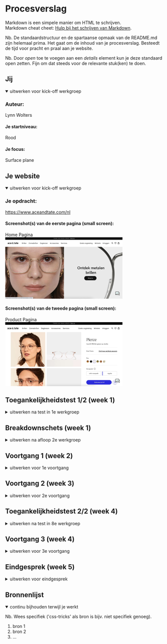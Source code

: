 # Procesverslag
Markdown is een simpele manier om HTML te schrijven.  
Markdown cheat cheet: [Hulp bij het schrijven van Markdown](https://github.com/adam-p/markdown-here/wiki/Markdown-Cheatsheet).

Nb. De standaardstructuur en de spartaanse opmaak van de README.md zijn helemaal prima. Het gaat om de inhoud van je procesverslag. Besteedt de tijd voor pracht en praal aan je website.

Nb. Door *open* toe te voegen aan een *details* element kun je deze standaard open zetten. Fijn om dat steeds voor de relevante stuk(ken) te doen.





## Jij

<details open>
  <summary>uitwerken voor kick-off werkgroep</summary>

  ### Auteur:
  Lynn Wolters

  #### Je startniveau:
  Rood

  #### Je focus:
  Surface plane
 
</details>





## Je website

<details open>
  <summary>uitwerken voor kick-off werkgroep</summary>

  ### Je opdracht:
  https://www.aceandtate.com/nl

  #### Screenshot(s) van de eerste pagina (small screen): 
  Home Pagina 
  <br>
  <img src="readme-images/homepagina-aceandtate.jpg" width="375px" alt="homepagina">

  #### Screenshot(s) van de tweede pagina (small screen):
  Product Pagina
  <br>
  <img src="readme-images/productpagina-aceandtate.jpg" width="375px" alt="productpagina">
 
</details>



## Toegankelijkheidstest 1/2 (week 1)

<details>
  <summary>uitwerken na test in 1e werkgroep</summary>
<br>
  Getest door: Guido Van Sark

  Site van: Lynn Wolters

  ### Bevindingen

  #### Screenreader test

  Links
  - Alle links doen het je kan op die manier naar de content navigeren die je leuk vindt.

  Koppen
  - De zoek knop wordt niet als knop weergeven
  - De ‘shop nu’ knop wordt niet als knop weergeven
  - De chatfunctie van de site kun je niet bereiken, deze wordt niet als knop weergeven

  De formulier regelaar 
  - Deze doet het wel, je kunt je email invullen

  Orientatiepunten
  - De screenreader vertelt waar je momenteel bent
  - De kaders worden weergeven op de juiste manier
  - De navigatie doet het, alleen je kunt dus niet naar de zoekknop navigeren
  - De screenreader kan alle woorden en tekens lezen
  - De vensterspots worden weergeven door de screenreader

  #### Muis, toetsenbord & kleurtjes test

  - Voor een kleurenblinde vallen de kleuren van de brillen weg, Ace & Tate heeft dit al opgelost door de naam van het type kleur erboven te laten zien. Verder valt er niks weg en kunnen kleurenblinden hier gebruik van maken.
  - Met de tabknoppen ga je langs alle kopjes en dit doet het gewoon, aan de hand van de pijtjes kun je door de gehele pagina scrollen.
  - Met de tabknop kan ik niet langs de navigatiebalk gaan en bij de “shop nu” button komen. Hij laat dan niet zien waar je je bevindt op de site.
  - Met enter kun je op het geselecteerde item klikken die een link in zich hebben.

  #### Diverse beperkingen test

  Zicht
  Aan de hand van bepaalde brillen wordt het zicht op de site beperkt. de site is wordt dan ook minder goed bruikbaar. Bij Ace & Tate gebeurt het volgende: Doordat je minder zicht ervaart wordt het lastiger om bepaalde knoppen selecteren. De teksten zijn ook vaak te klein om te lezen.

  Handbeperking
  Aan de hand van bepaalde handbeperkingen is het moeilijker om op de knoppen te drukken. Ace & Tate zouden grotere knoppen moeten maken. De Afbeeldingen zijn wel groot genoeg om op te kunnen klikken.

  Spierbeperking 
  Voor mensen met een spierbeperking is het moeilijker om op een site te typen. Ace & Tate zou dus grotere knoppen kunnen maken om de gebruiker sneller te begeleiden naar zijn/haar keuze.

  Darkmode
  De optie darkmode heeft geen effect op de website van Ace & Tate.

  ADHD
  Door meerdere dingen tegelijkertijd te doen kunnen je ADHD op de site van Ace & Tate testen. Je ervaart meer afleiding door meerdere dingen tegelijkertijd te doen. Op de website van Ace & Tate zijn veel verschillende soorten afbeeldingen die kunnen worden gezien als prikkels. Dit kan tegenwerken voor mensen met ADHD, waardoor ze sneller naar een andere kledingsite kunnen navigeren.
</details>



## Breakdownschets (week 1)

<details>
  <summary>uitwerken na afloop 2e werkgroep</summary>

  ### de hele pagina: 
  <img src="readme-images/dummy-plaatje.jpg" width="375px" alt="breakdown van de hele pagina">

  ### dynamisch deel (bijv menu): 
  <img src="readme-images/dummy-plaatje.jpg" width="375px" alt="breakdown van een dynamisch deel">

  ### wellicht nog een dynamisch deel (bijv filter): 
  <img src="readme-images/dummy-plaatje.jpg" width="375px" alt="breakdown van nog een dynamisch deel">

</details>





## Voortgang 1 (week 2)

<details>
  <summary>uitwerken voor 1e voortgang</summary>

  ### Stand van zaken
  hier dit ging goed & dit was lastig (neem ook screenshots op van delen van je website en code)


  ### Agenda voor meeting
  samen met je groepje opstellen

  | student 1      | student 2          | student 3    | student 4        |
  | ---            | ---                | ---          | ---              |
  | dit bespreken  | en dit             | en ik dit    | en dan ik dat    |
  | en dat ook nog | dit als er tijd is | nog een punt | dit wil ik zeker |
  | ...            | ...                | ...          | ...              |


  ### Verslag van meeting
  hier na afloop snel de uitkomsten van de meeting vastleggen

  - punt 1
  - punt 2
  - nog een punt
  - ...

</details>





## Voortgang 2 (week 3)

<details>
  <summary>uitwerken voor 2e voortgang</summary>

  ### Stand van zaken
  hier dit ging goed & dit was lastig (neem ook screenshots op van delen van je website en code)


  ### Agenda voor meeting
  samen met je groepje opstellen

  | student 1      | student 2          | student 3    | student 4        |
  | ---            | ---                | ---          | ---              |
  | dit bespreken  | en dit             | en ik dit    | en dan ik dat    |
  | en dat ook nog | dit als er tijd is | nog een punt | dit wil ik zeker |
  | ...            | ...                | ...          | ...              |


  ### Verslag van meeting
  hier na afloop snel de uitkomsten van de meeting vastleggen

  - punt 1
  - punt 2
  - nog een punt
- ...

</details>





## Toegankelijkheidstest 2/2 (week 4)

<details>
  <summary>uitwerken na test in 8e werkgroep</summary>

  ### Bevindingen
  Lijst met je bevindingen die in de test naar voren kwamen (geef ook aan wat er verbeterd is):

  #### Screenreader
  Hier korte omschrijving (met indien nodig afbeeldingen)

  Hier een omschrijving van hoe het opgelost kan worden (met indien nodig afbeeldingen)


  #### Muis en Toetsenbord 
  Hier korte omschrijving (met indien nodig afbeeldingen)

  Hier een omschrijving van hoe het opgelost kan worden (met indien nodig afbeeldingen)


  #### Motoriek (shocks, elastiekjes)
  Hier korte omschrijving (met indien nodig afbeeldingen)

  Hier een omschrijving van hoe het opgelost kan worden (met indien nodig afbeeldingen)


  #### Visueel (brillen, contrast, kleurenblind, dark/light). 
  Hier korte omschrijving (met indien nodig afbeeldingen)

  Hier een omschrijving van hoe het opgelost kan worden (met indien nodig afbeeldingen)

</details>





## Voortgang 3 (week 4)

<details>
  <summary>uitwerken voor 3e voortgang</summary>

  ### Stand van zaken
  hier dit ging goed & dit was lastig (neem ook screenshots op van delen van je website en code)


  ### Agenda voor meeting
  samen met je groepje opstellen

  | student 1      | student 2          | student 3    | student 4        |
  | ---            | ---                | ---          | ---              |
  | dit bespreken  | en dit             | en ik dit    | en dan ik dat    |
  | en dat ook nog | dit als er tijd is | nog een punt | dit wil ik zeker |
  | ...            | ...                | ...          | ...              |


  ### Verslag van meeting
  hier na afloop snel de uitkomsten van de meeting vastleggen

  - punt 1
  - punt 2
  - nog een punt
  - ...

</details>





## Eindgesprek (week 5)

<details>
  <summary>uitwerken voor eindgesprek</summary>

  ### Je uitkomst - karakteristiek screenshots:
  <img src="readme-images/dummy-plaatje.jpg" width="375px" alt="uitomst opdracht 1">


  ### Dit ging goed/Heb ik geleerd: 
  Korte omschrijving met plaatjes

  <img src="readme-images/dummy-plaatje.jpg" width="375px" alt="top">


  ### Dit was lastig/Is niet gelukt:
  Korte omschrijving met plaatjes

  <img src="readme-images/dummy-plaatje.jpg" width="375px" alt="bummer">
</details>





## Bronnenlijst

<details open>
  <summary>continu bijhouden terwijl je werkt</summary>

  Nb. Wees specifiek ('css-tricks' als bron is bijv. niet specifiek genoeg).

  1. bron 1
  2. bron 2
  3. ...

</details>
